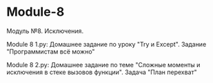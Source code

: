 # Module-8
Модуль №8. Исключения.

Module 8 1.py: Домашнее задание по уроку "Try и Except". Задание "Программистам всё можно"

Module 8 2.py: Домашнее задание по теме "Сложные моменты и исключения в стеке вызовов функции". Задача "План перехват"
